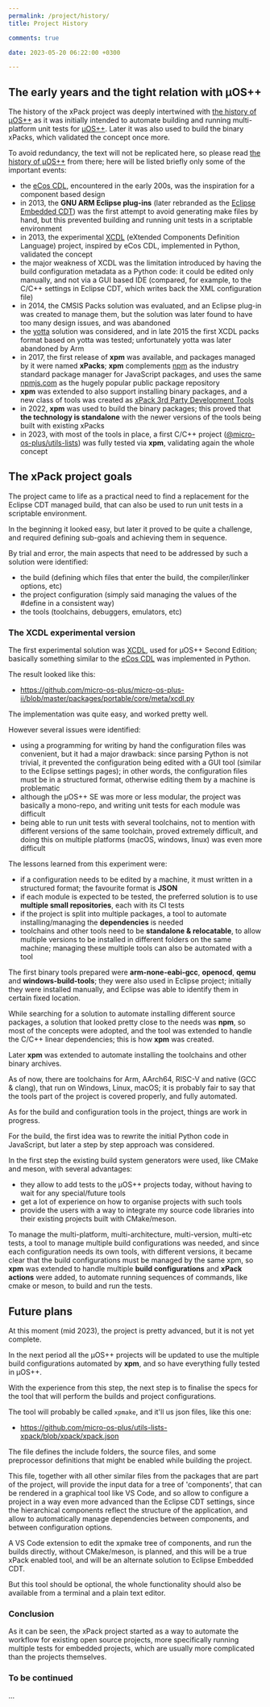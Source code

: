 ```yaml
---
permalink: /project/history/
title: Project History

comments: true

date: 2023-05-20 06:22:00 +0300

---
```


## The early years and the tight relation with µOS++

The history of the xPack project was deeply intertwined with
[the history of µOS++](http://micro-os-plus.github.io/project/history/)
as it was initially intended to automate building and running
multi-platform unit tests for [µOS++](http://micro-os-plus.github.io).
Later it was also used to build the binary xPacks, which validated the
concept once more.

To avoid redundancy, the text will not be replicated here, so please
read [the history of µOS++](http://micro-os-plus.github.io/project/history/)
from there; here will be listed
briefly only some of the important events:

- the [eCos CDL](http://ecos.sourceware.org/docs-1.3.1/cdl/language.html),
  encountered in the early 200s,
  was the inspiration for a component based design
- in 2013, the **GNU ARM Eclipse plug-ins** (later rebranded as the
  [Eclipse Embedded CDT](https://eclipse-embed-cdt.github.io))
  was the first attempt to avoid generating make files
  by hand, but this prevented building and running unit tests in a
  scriptable environment
- in 2013, the experimental [XCDL](http://xcdl.github.io)
  (eXtended Components Definition Language) project, inspired by
  eCos CDL, implemented in Python, validated the concept
- the major weakness of XCDL was the limitation introduced by
  having the build configuration metadata as a Python code:
  it could be edited only manually, and not via a GUI based
  IDE (compared, for example, to the C/C++ settings in Eclipse CDT,
  which writes back the XML configuration file)
- in 2014, the CMSIS Packs solution was evaluated, and an Eclipse plug-in was
  created to manage them, but the solution was later found to have
  too many design issues, and was abandoned
- the [yotta](https://github.com/ARMmbed/yotta) solution was considered,
  and in late 2015 the first XCDL packs format based on yotta was tested;
  unfortunately yotta was later abandoned by Arm
- in 2017, the first release of **xpm** was available, and packages
  managed by it were named **xPacks**; **xpm** complements
  [npm](https://en.wikipedia.org/wiki/Npm_(software)) as the industry
  standard package manager for JavaScript packages, and uses the same
  [npmjs.com](https://www.npmjs.com) as the hugely popular public
  package repository
- **xpm** was extended to also support
  installing binary packages, and a new class of tools was created as
  [xPack 3rd Party Development Tools](https://github.com/xpack-dev-tools/)
- in 2022, **xpm** was used to build the binary packages; this proved that
  **the technology is standalone** with the newer versions of the tools
  being built with existing xPacks
- in 2023, with most of the tools in place, a first C/C++ project
  ([@micro-os-plus/utils-lists](https://github.com/micro-os-plus/utils-lists-xpack/))
  was fully tested via **xpm**, validating again the whole concept

## The xPack project goals

The project came to life as a practical need to find a replacement for the
Eclipse CDT managed build, that can also be used to run unit tests in a
scriptable environment.

In the beginning it looked easy, but later it proved to be quite a challenge,
and required defining sub-goals and achieving them in sequence.

By trial and error, the main aspects that need to be
addressed by such a solution were identified:

- the build (defining which files that enter the build, the compiler/linker
  options, etc)
- the project configuration (simply said managing the values of the #define
  in a consistent way)
- the tools (toolchains, debuggers, emulators, etc)

### The XCDL experimental version

The first experimental solution was [XCDL](http://xcdl.github.io),
used for µOS++ Second Edition;
basically something similar to the
[eCos CDL](http://ecos.sourceware.org/docs-1.3.1/cdl/language.html)
was implemented in Python.

The result looked like this:

- https://github.com/micro-os-plus/micro-os-plus-ii/blob/master/packages/portable/core/meta/xcdl.py

The implementation was quite easy, and worked pretty well.

However several issues were identified:

- using a programming for writing by hand the configuration files was
  convenient, but it had a major drawback: since parsing Python
  is not trivial, it prevented the configuration
  being edited with a GUI tool (similar to the Eclipse settings pages);
  in other words, the configuration
  files must be in a structured format, otherwise editing them by a
  machine is problematic
- although the µOS++ SE was more or less modular, the project was
  basically a mono-repo, and writing unit tests for each module was
  difficult
- being able to run unit tests with several toolchains, not to
  mention with different versions of the same toolchain, proved
  extremely difficult, and doing this on multiple platforms
  (macOS, windows, linux) was even more difficult

The lessons learned from this experiment were:

- if a configuration needs to be edited by a machine,
  it must written in a structured format; the favourite format is **JSON**
- if each module is expected to be tested, the preferred solution
  is to use **multiple small repositories**, each with its CI tests
- if the project is split into multiple packages, a tool to automate
  installing/managing the **dependencies** is needed
- toolchains and other tools need to be **standalone & relocatable**,
  to allow multiple versions to be installed in different folders
  on the same machine; managing these multiple tools can also be
  automated with a tool

The first binary tools prepared were **arm-none-eabi-gcc**, **openocd**,
**qemu** and **windows-build-tools**; they were also used in Eclipse project;
initially they were installed manually, and Eclipse was able to
identify them in certain fixed location.

While searching for a solution to automate installing different
source packages, a solution that looked pretty close to the needs
was **npm**, so most of the concepts were adopted, and the tool
was extended
to handle the C/C++ linear dependencies; this is how **xpm** was created.

Later **xpm** was extended to automate installing the toolchains and
other binary archives.

As of now, there are toolchains for Arm, AArch64, RISC-V and native
(GCC & clang), that run on Windows, Linux, macOS; it is probably fair
to say that
the tools part of the project is covered properly, and fully automated.

As for the build and configuration tools in the project, things are
work in progress.

For the build, the first idea was to rewrite the initial
Python code in JavaScript, but later a step by step approach
was considered.

In the first step the existing build system generators were used,
like CMake and meson, with several advantages:

- they allow to add tests to the µOS++ projects today, without having
  to wait for any special/future tools
- get a lot of experience on how to organise projects with such tools
- provide the users with a way to integrate my source code libraries
  into their existing projects built with CMake/meson.

To manage the multi-platform, multi-architecture, multi-version,
multi-etc tests, a tool to manage multiple build configurations was needed,
and since each configuration needs its own tools, with different
versions, it became clear that the build configurations must be
managed by the same xpm, so **xpm** was extended to handle multiple
**build configurations** and **xPack actions** were added, to automate
running sequences of commands, like cmake or meson, to build
and run the tests.

## Future plans

At this moment (mid 2023), the project is pretty advanced, but
it is not yet complete.

In the next period all the µOS++ projects will be updated to use
the multiple build configurations automated by **xpm**, and so
have everything fully tested in µOS++.

With the experience from this step, the next step is to finalise the
specs for the tool that will perform the builds and project
configurations.

The tool will probably be called `xpmake`, and it'll us json files,
like this one:

- <https://github.com/micro-os-plus/utils-lists-xpack/blob/xpack/xpack.json>

The file defines the include folders, the source files, and some
preprocessor definitions that might be enabled while building the project.

This file, together with all other similar files from the packages
that are part of the project, will provide the input data for a tree
of 'components', that can be rendered in a graphical tool like VS Code,
and so allow to configure a project in a way even more advanced than
the Eclipse CDT settings, since the hierarchical components reflect
the structure of the application, and allow to automatically manage
dependencies between components, and between configuration options.

A VS Code extension to edit the xpmake tree of components, and run
the builds directly, without CMake/meson, is planned, and this will
be a true xPack enabled tool, and will be an alternate solution to
Eclipse Embedded CDT.

But this tool should be optional, the whole functionality should also be
available from a terminal and a plain text editor.

### Conclusion

As it can be seen, the xPack project started as a way to automate
the workflow for existing open source projects,
more specifically running multiple tests for embedded
projects, which are usually more complicated than the projects themselves.

### To be continued

...
